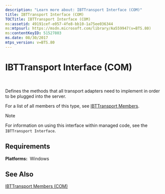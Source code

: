 ```yaml
---
description: "Learn more about: IBTTransport Interface (COM)"
title: IBTTransport Interface (COM)
TOCTitle: IBTTransport Interface (COM)
ms:assetid: 49191cef-e057-4fe8-bb10-1a75ee036344
ms:mtpsurl: https://msdn.microsoft.com/library/Aa559947(v=BTS.80)
ms:contentKeyID: 51527803
ms.date: 08/30/2017
mtps_version: v=BTS.80
---
```


# IBTTransport Interface (COM)

 

Defines the methods that all transport adapters need to implement in order to be plugged into the server.

For a list of all members of this type, see [IBTTransport Members](ibttransport-members-com.md).


> [!NOTE]
> <P>For information on using this interface within managed code, see the <CODE>IBTTransport Interface</CODE>.</P>



## Requirements

**Platforms:**  Windows

## See Also

[IBTTransport Members (COM)](ibttransport-members-com.md)

